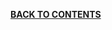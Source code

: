 







    

[**BACK TO CONTENTS**](https://github.com/sharathvontari/Socket.io/blob/master/README.md)
